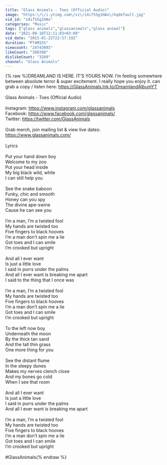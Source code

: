 ```yaml
---
title: "Glass Animals - Toes (Official Audio)"
image: "https:\/\/i.ytimg.com\/vi\/z4ifSSg1HAo\/hqdefault.jpg"
vid_id: "z4ifSSg1HAo"
categories: "Music"
tags: ["glass animals","glassanimals","glass animal"]
date: "2021-09-18T12:11:03+03:00"
vid_date: "2015-01-22T22:57:19Z"
duration: "PT4M15S"
viewcount: "24743003"
likeCount: "200390"
dislikeCount: "3289"
channel: "Glass Animals"
---
```

{% raw %}DREAMLAND IS HERE. IT’S YOURS NOW. I’m feeling somewhere between absolute terror &amp; super excitement. I really hope you enjoy it. can grab a copy / listen here: <a rel="nofollow" target="blank" href="https://GlassAnimals.lnk.to/DreamlandAlbumYT">https://GlassAnimals.lnk.to/DreamlandAlbumYT</a><br /><br />Glass Animals - Toes (Official Audio)<br /><br />Instagram: <a rel="nofollow" target="blank" href="https://www.instagram.com/glassanimals">https://www.instagram.com/glassanimals</a><br />Facebook: <a rel="nofollow" target="blank" href="https://www.facebook.com/glassanimals/">https://www.facebook.com/glassanimals/</a><br />Twitter: <a rel="nofollow" target="blank" href="https://twitter.com/GlassAnimals">https://twitter.com/GlassAnimals</a><br /><br />Grab merch, join mailing list &amp; view live dates: <a rel="nofollow" target="blank" href="https://www.glassanimals.com/">https://www.glassanimals.com/</a><br /><br />Lyrics<br /><br />Put your hand down boy<br />Welcome to my zoo<br />Put your head inside<br />My big black wild, while<br />I can still help you<br /><br />See the snake baboon<br />Funky, chic and smooth<br />Honey can you spy<br />The divine ape-swine<br />Cause he can see you<br /><br />I’m a man, I’m a twisted fool<br />My hands are twisted too<br />Five fingers to black hooves<br />I’m a man don’t spin me a lie<br />Got toes and I can smile<br />I’m crooked but upright<br /><br />And all I ever want<br />Is just a little love<br />I said in purrs under the palms<br />And all I ever want is breaking me apart<br />I said to the thing that I once was<br /><br />I’m a man, I’m a twisted fool<br />My hands are twisted too<br />Five fingers to black hooves<br />I’m a man don’t spin me a lie<br />Got toes and I can smile<br />I’m crooked but upright<br /><br />To the left now boy<br />Underneath the moon<br />By the thick tan sand<br />And the tall thin grass<br />One more thing for you<br /><br />See the distant flume<br />In the sleepy dunes<br />Makes my nerves clench close<br />And my bones go cold<br />When I see that room<br /><br />And all I ever want<br />Is just a little love<br />I said in purrs under the palms<br />And all I ever want is breaking me apart<br /><br />I’m a man, I’m a twisted fool<br />My hands are twisted too<br />Five fingers to black hooves<br />I’m a man don’t spin me a lie<br />Got toes and I can smile<br />I’m crooked but upright<br /><br />#GlassAnimals{% endraw %}
